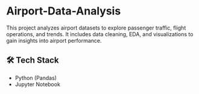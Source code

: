 # Airport-Data-Analysis
This project analyzes airport datasets to explore passenger traffic, flight operations, and trends. It includes data cleaning, EDA, and visualizations to gain insights into airport performance.
## 🛠️ Tech Stack
- Python (Pandas)
- Jupyter Notebook
